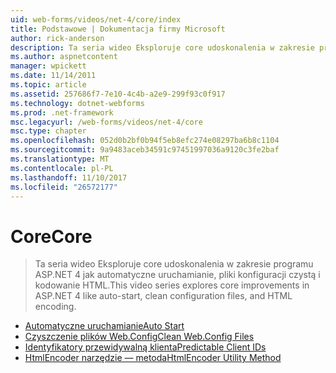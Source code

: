 ```yaml
---
uid: web-forms/videos/net-4/core/index
title: Podstawowe | Dokumentacja firmy Microsoft
author: rick-anderson
description: Ta seria wideo Eksploruje core udoskonalenia w zakresie programu ASP.NET 4 jak automatyczne uruchamianie, pliki konfiguracji czystą i kodowanie HTML.
ms.author: aspnetcontent
manager: wpickett
ms.date: 11/14/2011
ms.topic: article
ms.assetid: 257686f7-7e10-4c4b-a2e9-299f93c0f917
ms.technology: dotnet-webforms
ms.prod: .net-framework
msc.legacyurl: /web-forms/videos/net-4/core
msc.type: chapter
ms.openlocfilehash: 052d0b2bf0b94f5eb8efc274e08297ba6b8c1104
ms.sourcegitcommit: 9a9483aceb34591c97451997036a9120c3fe2baf
ms.translationtype: MT
ms.contentlocale: pl-PL
ms.lasthandoff: 11/10/2017
ms.locfileid: "26572177"
---
```

<a name="core"></a><span data-ttu-id="3d6a9-103">Core</span><span class="sxs-lookup"><span data-stu-id="3d6a9-103">Core</span></span>
====================
> <span data-ttu-id="3d6a9-104">Ta seria wideo Eksploruje core udoskonalenia w zakresie programu ASP.NET 4 jak automatyczne uruchamianie, pliki konfiguracji czystą i kodowanie HTML.</span><span class="sxs-lookup"><span data-stu-id="3d6a9-104">This video series explores core improvements in ASP.NET 4 like auto-start, clean configuration files, and HTML encoding.</span></span>


- [<span data-ttu-id="3d6a9-105">Automatyczne uruchamianie</span><span class="sxs-lookup"><span data-stu-id="3d6a9-105">Auto Start</span></span>](aspnet-4-quick-hit-auto-start.md)
- [<span data-ttu-id="3d6a9-106">Czyszczenie plików Web.Config</span><span class="sxs-lookup"><span data-stu-id="3d6a9-106">Clean Web.Config Files</span></span>](aspnet-4-quick-hit-clean-webconfig-files.md)
- [<span data-ttu-id="3d6a9-107">Identyfikatory przewidywalną klienta</span><span class="sxs-lookup"><span data-stu-id="3d6a9-107">Predictable Client IDs</span></span>](aspnet-4-quick-hit-predictable-client-ids.md)
- [<span data-ttu-id="3d6a9-108">HtmlEncoder narzędzie — metoda</span><span class="sxs-lookup"><span data-stu-id="3d6a9-108">HtmlEncoder Utility Method</span></span>](aspnet-4-quick-hit-the-htmlencoder-utility-method.md)
